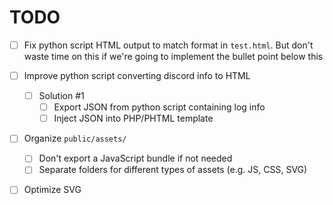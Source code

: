 # TODO

- [ ] Fix python script HTML output to match format in `test.html`. But don't
  waste time on this if we're going to implement the bullet point below this

- [ ] Improve python script converting discord info to HTML
  - [ ] Solution #1
    - [ ] Export JSON from python script containing log info
    - [ ] Inject JSON into PHP/PHTML template

- [ ] Organize `public/assets/`
  - [ ] Don't export a JavaScript bundle if not needed
  - [ ] Separate folders for different types of assets (e.g. JS, CSS, SVG)

- [ ] Optimize SVG
